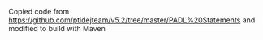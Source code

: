 Copied code from https://github.com/ptidejteam/v5.2/tree/master/PADL%20Statements and modified to build with Maven
